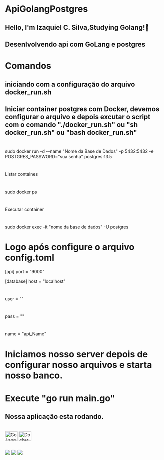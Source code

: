 # ApiGolangPostgres

## Hello, I'm Izaquiel C. Silva,Studying Golang!👋

## Desenlvolvendo api com GoLang e postgres

# Comandos

## iniciando com a configuração do arquivo docker_run.sh

## Iniciar container postgres com Docker, devemos configurar o arquivo e depois excutar o script com o comando "./docker_run.sh" ou "sh docker_run.sh" ou "bash docker_run.sh"
#
sudo docker run -d --name "Nome da Base de Dados" -p 5432:5432 -e POSTGRES_PASSWORD="sua senha" postgres:13.5
#
Listar containes
#
sudo docker ps
#
Executar container
#
sudo docker exec -it "nome da base de dados" -U postgres

# Logo após configure o arquivo config.toml

[api]
port = "9000"

[database]
host = "localhost"
#
user = ""
#
pass = ""
#
name = "api_Name"

# Iniciamos nosso server depois de configurar nosso arquivos e starta nosso banco.

# Execute "go run main.go"

## Nossa aplicação esta rodando.

<div style="display: inline_block"><br>
  <img align="center" alt="GoLang" height="30" width="40" src="https://cdn.jsdelivr.net/gh/devicons/devicon/icons/go/go-original.svg">
  <img align="center" alt="Docker" height="30" width="40" src="https://cdn.jsdelivr.net/gh/devicons/devicon/icons/docker/docker-original.svg">
</div>
  
##
 
<div> 
  <a href="https://www.instagram.com/izaquiel_silv/" target="_blank"><img src="https://img.shields.io/badge/-Instagram-%23E4405F?style=for-the-badge&logo=instagram&logoColor=white" target="_blank"></a>
  <a href = "mailto:izaquiel.silva.ads@gmail.com"><img src="https://img.shields.io/badge/-Gmail-%23333?style=for-the-badge&logo=gmail&logoColor=white" target="_blank"></a>
  <a href="https://www.linkedin.com/in/izaquiel-silva-dev/" target="_blank"><img src="https://img.shields.io/badge/-LinkedIn-%230077B5?style=for-the-badge&logo=linkedin&logoColor=white" target="_blank"></a> 
 
</div>

